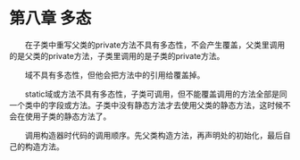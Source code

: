 # 第八章 多态
&emsp;&emsp;在子类中重写父类的private方法不具有多态性，不会产生覆盖，父类里调用的是父类的private方法，子类里调用的是子类的private方法。  

&emsp;&emsp;域不具有多态性，但他会把方法中的引用给覆盖掉。  

&emsp;&emsp;static域或方法不具有多态性，子类可调用，但不能覆盖调用的方法全部是同一个类中的字段或方法。子类中没有静态方法才去使用父类的静态方法，这时候不会在使用子类的静态方法了。  

&emsp;&emsp;调用构造器时代码的调用顺序。先父类构造方法，再声明处的初始化，最后自己的构造方法。